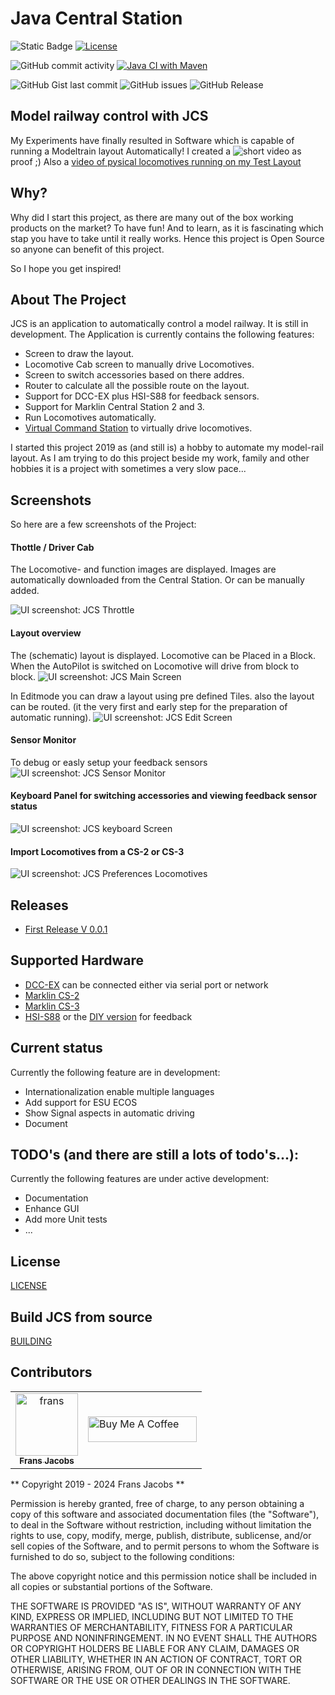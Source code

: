 # Java Central Station

![Static Badge](https://img.shields.io/badge/Model_Railroad-Automation-blue) [![License](https://img.shields.io/badge/License-Apache%202.0-blue.svg)](https://opensource.org/licenses/Apache-2.0) 

![GitHub commit activity](https://img.shields.io/github/commit-activity/w/fransjacobs/model-railway) 
[![Java CI with Maven](https://github.com/fransjacobs/model-railway/actions/workflows/maven.yml/badge.svg?branch=master)](https://github.com/fransjacobs/model-railway/actions/workflows/maven.yml)

![GitHub Gist last commit](https://img.shields.io/github/last-commit/fransjacobs/model-railway)
![GitHub issues](https://img.shields.io/github/issues-raw/fransjacobs/model-railway)
![GitHub Release](https://img.shields.io/github/v/release/fransjacobs/model-railway)

## Model railway control with JCS
My Experiments have finally resulted in Software which is capable of running a
Modeltrain layout Automatically!
I created a ![short video](https://www.youtube.com/watch?v=xP6eUdScMY0&t=9s) as proof ;)
Also a [video of pysical locomotives running on my Test Layout](https://www.youtube.com/watch?v=CyLmGk6gfHA)

## Why?
Why did I start this project, as there are many out of the box working products on the market?
To have fun!
And to learn, as it is fascinating which stap you have to take until it really works.
Hence this project is Open Source so anyone can benefit of this project.

So I hope you get inspired!

## About The Project
JCS is an application to automatically control a model railway. It is still in development.
The Application is currently contains the following features:
* Screen to draw the layout.
* Locomotive Cab screen to manually drive Locomotives.
* Screen to switch accessories based on there addres.
* Router to calculate all the possible route on the layout.
* Support for DCC-EX plus HSI-S88 for feedback sensors.
* Support for Marklin Central Station 2 and 3.
* Run Locomotives automatically.
* [Virtual Command Station](https://youtu.be/xP6eUdScMY0) to virtually drive locomotives.

I started this project 2019 as (and still is) a hobby to automate my model-rail layout.
As I am trying to do this project beside my work, family and other hobbies it is a project with sometimes a very slow pace...

## Screenshots
So here are a few screenshots of the Project:
#### Thottle / Driver Cab
The Locomotive- and function images are displayed. Images are automatically downloaded from the Central Station.
Or can be manually added.

![UI screenshot: JCS Throttle](assets/driver_cab.png?raw=true)

#### Layout overview
The (schematic) layout is displayed. Locomotive can be Placed in a Block.
When the AutoPilot is switched on Locomotive will drive from block to block.
![UI screenshot: JCS Main Screen](assets/mainscreen.png?raw=true)

In Editmode you can draw a layout using pre defined Tiles.
also the layout can be routed. (it the very first and early step for the preparation of automatic running).
![UI screenshot: JCS Edit Screen](assets/mainscreen_edit_route.png?raw=true)

#### Sensor Monitor
To debug or easly setup your feedback sensors 
![UI screenshot: JCS Sensor Monitor](assets/sensor_monitor.png?raw=true)

#### Keyboard Panel for switching accessories and viewing feedback sensor status

![UI screenshot: JCS keyboard Screen](assets/keyboard-panel.png?raw=true)

#### Import Locomotives from a CS-2 or CS-3
![UI screenshot: JCS Preferences Locomotives](assets/prefs_locomotives.png?raw=true)

## Releases
* [First Release V 0.0.1](https://github.com/fransjacobs/model-railway/releases/tag/V0.0.1)

## Supported Hardware
* [DCC-EX](https://dcc-ex.com) can be connected either via serial port or network
* [Marklin CS-2](https://www.marklin.nl/producten/details/article/60215)
* [Marklin CS-3](https://www.marklin.nl/producten/details/article/60216)
* [HSI-S88](https://www.ldt-infocenter.com/dokuwiki/doku.php?id=en:hsi-88-usb) or the [DIY version](https://mobatron.4lima.de/2020/05/s88-scanner-mit-arduino) for feedback

## Current status
Currently the following feature are in development:
* Internationalization enable multiple languages
* Add support for ESU ECOS
* Show Signal aspects in automatic driving
* Document

## TODO's (and there are still a lots of todo's...):
Currently the following features are under active development:
* Documentation
* Enhance GUI
* Add more Unit tests
* ...


## License
[LICENSE](LICENSE.md)

## Build JCS from source
[BUILDING](BUILDING.md)

## Contributors

<table>
<tr>
    <td align="center">
        <a href="https://github.com/fransjacobs">
            <img src="https://avatars.githubusercontent.com/u/41232225?v=4" width="100;" alt="frans"/>
            <br />
            <sub><b>Frans Jacobs</b></sub>
        </a>
    </td>
    <td><a href="https://www.buymeacoffee.com/fransjacobs" target="_blank"><img src="https://cdn.buymeacoffee.com/buttons/default-orange.png" alt="Buy Me A Coffee" height="41" width="174"></a>
    </td>
</tr>
</table>


** Copyright 2019 - 2024 Frans Jacobs **

Permission is hereby granted, free of charge, to any person obtaining a copy of this software and associated documentation files (the "Software"),
to deal in the Software without restriction, including without limitation the rights to use, copy, modify, merge, publish, distribute, sublicense,
and/or sell copies of the Software, and to permit persons to whom the Software is furnished to do so, subject to the following conditions:

The above copyright notice and this permission notice shall be included in all copies or substantial portions of the Software.

THE SOFTWARE IS PROVIDED "AS IS", WITHOUT WARRANTY OF ANY KIND, EXPRESS OR IMPLIED, INCLUDING BUT NOT LIMITED TO THE WARRANTIES OF MERCHANTABILITY,
FITNESS FOR A PARTICULAR PURPOSE AND NONINFRINGEMENT. IN NO EVENT SHALL THE AUTHORS OR COPYRIGHT HOLDERS BE LIABLE FOR ANY CLAIM, DAMAGES OR OTHER LIABILITY,
WHETHER IN AN ACTION OF CONTRACT, TORT OR OTHERWISE, ARISING FROM, OUT OF OR IN CONNECTION WITH THE SOFTWARE OR THE USE OR OTHER DEALINGS IN THE SOFTWARE.
